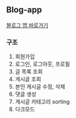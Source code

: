 ## Blog-app
[블로그 앱 바로가기](https://blog-app-a15d1.web.app)

### 구조
1. 회원가입
2. 로그인, 로그아웃, 프로필
3. 글 목록 조회
4. 게시글 조회
5. 본인 게시글 수정, 삭제
6. 댓글 생성
7. 게시글 카테고리 sorting
8. 다크모드

